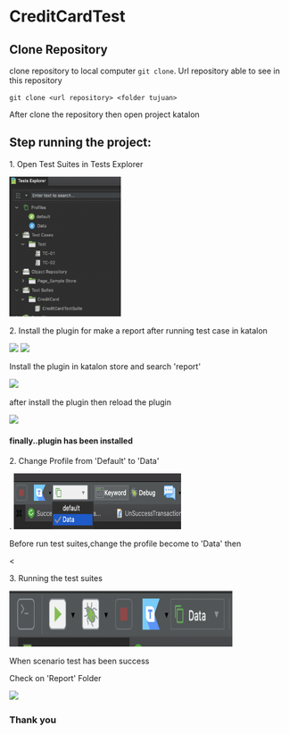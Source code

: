 # CreditCardTest

## Clone Repository

clone repository to local computer `git clone`. Url
repository able to see in this repository

```
git clone <url repository> <folder tujuan>
```

<p>After clone the repository then open project katalon</p>

<h2>Step running the project:</h2>
<p>1. Open Test Suites in Tests Explorer</p>
<img src="images/Screen Shot 2021-02-06 at 02.50.03.png" width="200" height="250">
<p>2. Install the plugin for make a report after running test case in katalon</p>
<img src="images/Screen Shot 2021-02-06 at 03.33.11">
<img src="images/Screen Shot 2021-02-06 at 03.33.25">
<p>Install the plugin in katalon store and search 'report'</p>
<img src="images/Screen Shot 2021-02-06 at 03.34.05">
<p>after install the plugin then reload the plugin</p>
<img src="images/Screen Shot 2021-02-06 at 03.34.24">

<h4>finally..plugin has been installed</h4>

<p>2. Change Profile from 'Default' to 'Data'</p>. 
<img src="images/Screen Shot 2021-02-06 at 02.55.08.png" width="300" height="100">
<p>Before run test suites,change the profile become to 'Data' then </p>
<
<p>3. Running the test suites</p>
<img src="images/Screen Shot 2021-02-06 at 02.55.27.png" width="400" height="100">
<p>When scenario test has been success</p>
<p>Check on 'Report' Folder</p>
<img src="images/Screen Shot 2021-02-06 at 02.58.47">


<h3>Thank you</h3>
